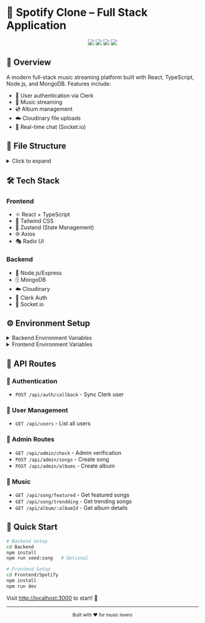 # 🎵 Spotify Clone – Full Stack Application

<div align="center">
  <img src="https://img.shields.io/badge/React-20232A?style=for-the-badge&logo=react&logoColor=61DAFB" />
  <img src="https://img.shields.io/badge/TypeScript-007ACC?style=for-the-badge&logo=typescript&logoColor=white" />
  <img src="https://img.shields.io/badge/Node.js-43853D?style=for-the-badge&logo=node.js&logoColor=white" />
  <img src="https://img.shields.io/badge/MongoDB-4EA94B?style=for-the-badge&logo=mongodb&logoColor=white" />
</div>

## 🎯 Overview

A modern full-stack music streaming platform built with React, TypeScript, Node.js, and MongoDB. Features include:

- 🔐 User authentication via Clerk
- 🎵 Music streaming
- 💿 Album management
- ☁️ Cloudinary file uploads
- 💬 Real-time chat (Socket.io)

## 📁 File Structure

<details>
<summary>Click to expand</summary>

```
.
├── Backend/
│   └── src/
│       ├── controller/
│       ├── lib/
│       ├── middleware/
│       ├── models/
│       ├── routes/
│       ├── seeds/
│       └── temp/
└── Frontend/
    └── Spotify/
        ├── public/
        └── src/
```
</details>

## 🛠️ Tech Stack

### Frontend
- ⚛️ React + TypeScript
- 🎨 Tailwind CSS
- 🔄 Zustand (State Management)
- 🌐 Axios
- 🎭 Radix UI

### Backend
- 📡 Node.js/Express
- 🗄️ MongoDB
- ☁️ Cloudinary
- 🔐 Clerk Auth
- 🔄 Socket.io

## ⚙️ Environment Setup

<details>
<summary>Backend Environment Variables</summary>

```env
PORT=5000
MONGODB_URI=your_mongodb_uri
CLOUDNIARY_NAME=your_cloudinary_name
CLERK_SECRET_KEY=your_clerk_secret
```
</details>

<details>
<summary>Frontend Environment Variables</summary>

```env
VITE_CLERK_PUBLISHABLE_KEY=your_clerk_key
```
</details>

## 🚀 API Routes

### 🔐 Authentication
- `POST /api/auth/callback` - Sync Clerk user

### 👥 User Management
- `GET /api/users` - List all users

### 👑 Admin Routes
- `GET /api/admin/check` - Admin verification
- `POST /api/admin/songs` - Create song
- `POST /api/admin/albums` - Create album

### 🎵 Music
- `GET /api/song/featured` - Get featured songs
- `GET /api/song/trendding` - Get trending songs
- `GET /api/album/:albumId` - Get album details

## 🚀 Quick Start

```bash
# Backend Setup
cd Backend
npm install
npm run seed:song   # Optional

# Frontend Setup
cd Frontend/Spotify
npm install
npm run dev
```

Visit [http://localhost:3000](http://localhost:3000) to start! 🎉

---

<div align="center">
  <sub>Built with ❤️ for music lovers</sub>
</div>
